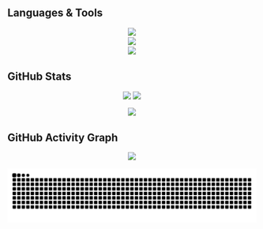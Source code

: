 
##  Languages & Tools

<p align="center">
  <img src="https://skillicons.dev/icons?i=python,cs,js,html,css,php" /><br/>
  <img src="https://skillicons.dev/icons?i=react,django,flask,dotnet,tailwind" /><br/>
  <img src="https://skillicons.dev/icons?i=tensorflow,pytorch,opencv,mysql" /><br/>
</p>

##  GitHub Stats

<p align="center" class="animated-stats">
  <img src="https://github-readme-stats.vercel.app/api?username=metinmeki&show_icons=true&theme=radical&hide_border=true" width="48%" />
  <img src="https://github-readme-streak-stats.herokuapp.com?user=metinmeki&theme=radical&hide_border=true" width="48%" />
</p>
<p align="center" class="animated-stats">
  <img src="https://github-readme-stats.vercel.app/api/top-langs/?username=metinmeki&layout=compact&theme=radical&hide_border=true" width="48%" />
</p>

##  GitHub Activity Graph

<p align="center">
  <img src="https://github-readme-activity-graph.vercel.app/graph?username=metinmeki&theme=react-dark&area=true&hide_border=true" />
</p>

![snake gif](https://github.com/metinmeki/metinmeki/blob/output/github-snake-dark.svg)
